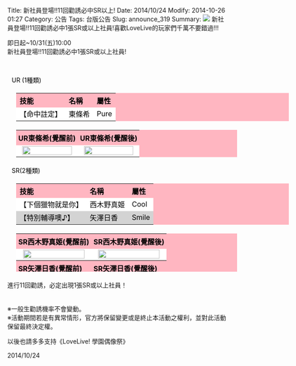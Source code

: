 Title: 新社員登場!!11回勸誘必中SR以上!
Date: 2014/10/24
Modify: 2014-10-26 01:27
Category: 公告
Tags: 台版公告
Slug: announce_319
Summary: <img src="http://seudo.github.io/llsif_tw/images/S13_web_1.png"> 新社員登場!!11回勸誘必中1張SR或以上社員!喜歡LoveLive的玩家們千萬不要錯過!!!

<div class="content_news">
<div class="note">
<p>即日起~10/31(五)10:00<br />
新社員登場!!11回勸誘必中1張SR或以上社員!</p>
<br />
<p><span style="color:black; padding-left:10px;">UR (1種類)</span></p>
<table id="table2" style="width: 622px; color: black; background: none repeat scroll 0% 0% lightpink; text-align: left; margin: 20px;">
<tbody>
<tr>
<th>技能</th>
<th>名稱</th>
<th>屬性</th>
</tr>
<tr style="background-color: white;">
<td style="height: 17px;">【命中註定】</td>
<td>東條希</td>
<td>Pure</td>
</tr>
</tbody>
</table>
<table width="70%" id="table2" style=" color: black; background: none repeat scroll 0% 0% lightpink; text-align: left; margin: 20px; ">
<tr>
<th width="50%" style="padding:5px;">UR東條希(覺醒前)</th>
<th width="50%" style="padding:5px;">UR東條希(覺醒後)</th>
</tr>
<tr>
<td width="50%" align="center" bgcolor="#FFFFFF"><img src="http://seudo.github.io/llsif_tw/images/S13_Nozomi_1.PNG" width="95%" /></td>
<td width="50%" align="center" bgcolor="#FFFFFF"><img src="http://seudo.github.io/llsif_tw/images/S13_Nozomi_2.JPG" width="95%" /></td>
</tr>
</table>
<p><span style="color:black; padding-left:10px;">SR(2種類)</span></p>
<table id="table2" style="width: 622px; color: black; background: none repeat scroll 0% 0% lightpink; text-align: left; margin: 20px;">
<tbody>
<tr>
<th>技能</th>
<th>名稱</th>
<th>屬性</th>
</tr>
<tr style="background-color:  white;">
<td style="height: 17px;">【下個獵物就是你】</td>
<td>西木野真姬</td>
<td>Cool</td>
</tr>
<tr style="background-color: lightgrey;">
<td style="height: 17px;">【特別輔導噢♪】</td>
<td>矢澤日香</td>
<td>Smile</td>
</tr>
<tr>
</tr>
</tbody>
</table>
<table width="70%" id="table2" style=" color: black; background: none repeat scroll 0% 0% lightpink; text-align: left; margin: 20px; height: 87px;">
<tr>
<th width="50%" style="padding:5px;">SR西木野真姬(覺醒前)</th>
<th width="50%" style="padding:5px;">SR西木野真姬(覺醒後)</th>
</tr>
<tr>
<td width="50%" align="center" bgcolor="#FFFFFF"><img src="http://seudo.github.io/llsif_tw/images/S13_Maki_1.PNG" width="95%" /></td>
<td width="50%" align="center" bgcolor="#FFFFFF"><img src="http://seudo.github.io/llsif_tw/images/S13_Maki_2.PNG" width="95%" /></td>
</tr>
<tr>
<th style="padding:5px;">SR矢澤日香(覺醒前)</th>
<th style="padding:5px;">SR矢澤日香(覺醒後)</th>
</tr>
<tr>
<td align="center" bgcolor="#FFFFFF"><img src="http://seudo.github.io/llsif_tw/images/S13_Nico_1.PNG" width="95%" /></td>
<td align="center" bgcolor="#FFFFFF"><img src="http://seudo.github.io/llsif_tw/images/S13_Nico_2.PNG" width="95%" /></td>
</tr>
</table>
<p>進行11回勸誘，必定出現1張SR或以上社員！<br />
<br />
<br />
※一般生勸誘機率不會變動。<br />
※活動期間若是有異常情形，官方將保留變更或是終止本活動之權利，並對此活動保留最終決定權。<br />
</p>
<p>以後也請多多支持《LoveLive! 學園偶像祭》</p>
		2014/10/24
		         
</div>
</div>
